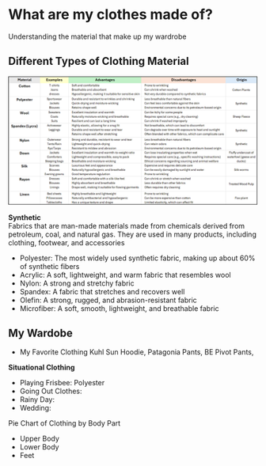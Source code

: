 # What are my clothes made of?
Understanding the material that make up my wardrobe

## Different Types of Clothing Material

<img src="Attachments/Clothing_Spreadsheet.PNG"/>

<b>Synthetic</b> <br>
Fabrics that are man-made materials made from chemicals derived from petroleum, coal, and natural gas. They are used in many products, including clothing, footwear, and accessories
<br> 
-  Polyester: The most widely used synthetic fabric, making up about 60% of synthetic fibers
-  Acrylic: A soft, lightweight, and warm fabric that resembles wool
-  Nylon: A strong and stretchy fabric
-  Spandex: A fabric that stretches and recovers well
-  Olefin: A strong, rugged, and abrasion-resistant fabric
-  Microfiber: A soft, smooth, lightweight, and breathable fabric

## My Wardobe
- My Favorite Clothing
Kuhl Sun Hoodie, Patagonia Pants, BE Pivot Pants,

<b> Situational Clothing </b> <br>
- Playing Frisbee: Polyester
- Going Out Clothes:
- Rainy Day:
- Wedding: 

Pie Chart of Clothing by Body Part
- Upper Body
- Lower Body
- Feet
